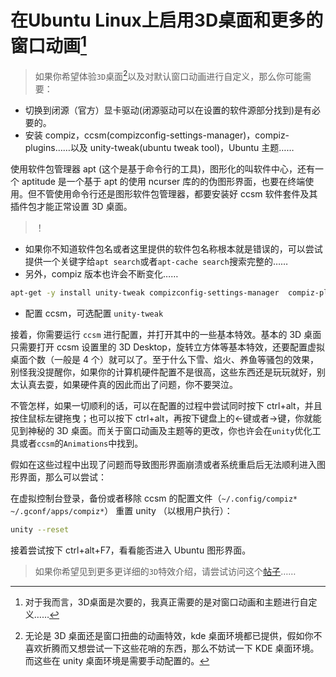 <link href="../../css/style.css" rel="stylesheet" type="text/css" />

# 在Ubuntu Linux上启用3D桌面和更多的窗口动画[^anima]

[^anima]: 对于我而言，3D桌面是次要的，我真正需要的是对窗口动画和主题进行自定义……

> 如果你希望体验`3D`桌面[^0]以及对默认窗口动画进行自定义，那么你可能需要：

+ 切换到闭源（官方）显卡驱动(闭源驱动可以在设置的软件源部分找到)是有必要的。
+ 安装 compiz，ccsm(compizconfig-settings-manager)，compiz-plugins……以及 unity-tweak(ubuntu tweak tool)，Ubuntu 主题……

使用软件包管理器 apt (这个是基于命令行的工具)，图形化的叫软件中心，还有一个 aptitude 是一个基于 apt 的使用 ncurser 库的的伪图形界面，也要在终端使用。但不管使用命令行还是图形软件包管理器，都要安装好 ccsm 软件套件及其插件包才能正常设置 3D 桌面。 

> ！ 

+ 如果你不知道软件包名或者这里提供的软件包名称根本就是错误的，可以尝试提供一个关键字给`apt search`或者`apt-cache search`搜索完整的……
+ 另外，compiz 版本也许会不断变化……

```Bash
apt-get -y install unity-tweak compizconfig-settings-manager  compiz-plugins-extra compiz-plugins
```

+ 配置 ccsm，可选配置 `unity-tweak`

接着，你需要运行 `ccsm` 进行配置，并打开其中的一些基本特效。基本的 3D 桌面只需要打开 ccsm 设置里的 3D Desktop，旋转立方体等基本特效，还要配置虚拟桌面个数（一般是 4 个）就可以了。至于什么下雪、焰火、养鱼等骚包的效果，别怪我没提醒你，如果你的计算机硬件配置不是很高，这些东西还是玩玩就好，别太认真去耍，如果硬件真的因此而出了问题，你不要哭泣。

不管怎样，如果一切顺利的话，可以在配置的过程中尝试同时按下 ctrl+alt，并且按住鼠标左键拖曳；也可以按下 ctrl+alt，再按下键盘上的←键或者→键，你就能见到神秘的 3D 桌面。而关于窗口动画及主题等的更改，你也许会在`unity`优化工具或者`ccsm`的`Animations`中找到。

假如在这些过程中出现了问题而导致图形界面崩溃或者系统重启后无法顺利进入图形界面，那么可以尝试：

在虚拟控制台登录，备份或者移除 ccsm 的配置文件（`~/.config/compiz* ~/.gconf/apps/compiz*`）
重置 unity （以根用户执行）：

```Bash
unity --reset
```

 接着尝试按下 ctrl+alt+F7，看看能否进入 Ubuntu 图形界面。

> 如果你希望见到更多更详细的`3D`特效介绍，请尝试访问这个[帖子](http://forum.ubuntu.org.cn/viewtopic.php?t=140531)……

[^0]:  无论是 3D 桌面还是窗口扭曲的动画特效，kde 桌面环境都已提供，假如你不喜欢折腾而又想尝试一下这些花哨的东西，那么不妨试一下 KDE 桌面环境。而这些在 unity 桌面环境是需要手动配置的。


